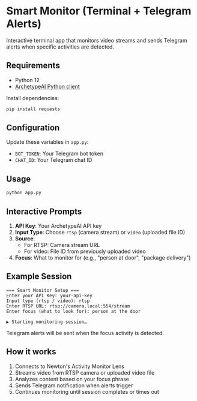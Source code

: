 # Smart Monitor (Terminal + Telegram Alerts)

Interactive terminal app that monitors video streams and sends Telegram alerts when specific activities are detected.

## Requirements

- Python 12
- [ArchetypeAI Python client](https://github.com/archetypeai/python-client)

Install dependencies:
```bash
pip install requests
```

## Configuration

Update these variables in `app.py`:
- `BOT_TOKEN`: Your Telegram bot token
- `CHAT_ID`: Your Telegram chat ID

## Usage

```bash
python app.py
```

## Interactive Prompts

1. **API Key**: Your ArchetypeAI API key
2. **Input Type**: Choose `rtsp` (camera stream) or `video` (uploaded file ID)
3. **Source**: 
   - For RTSP: Camera stream URL
   - For video: File ID from previously uploaded video
4. **Focus**: What to monitor for (e.g., "person at door", "package delivery")

## Example Session

```
=== Smart Monitor Setup ===
Enter your API Key: your-api-key
Input type (rtsp / video): rtsp
Enter RTSP URL: rtsp://camera.local:554/stream
Enter focus (what to look for): person at the door

▶️ Starting monitoring session…
```

Telegram alerts will be sent when the focus activity is detected.

## How it works

1. Connects to Newton's Activity Monitor Lens
2. Streams video from RTSP camera or uploaded video file
3. Analyzes content based on your focus phrase
4. Sends Telegram notification when alerts trigger
5. Continues monitoring until session completes or times out